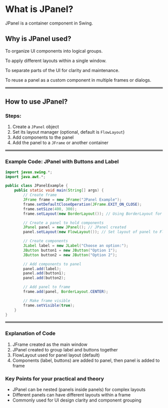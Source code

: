 # What is JPanel?
JPanel is a container component in Swing.

## Why is JPanel used?
To organize UI components into logical groups.

To apply different layouts within a single window.

To separate parts of the UI for clarity and maintenance.

To reuse a panel as a custom component in multiple frames or dialogs.

<hr style="height: 5px; background-color: grey;">

## How to use JPanel?
### Steps:

1. Create a `JPanel` object
2. Set its layout manager (optional, default is `FlowLayout`)
3. Add components to the panel
4. Add the panel to a `JFrame` or another container

<hr style="height: 5px; background-color: grey;">


### Example Code: JPanel with Buttons and Label

```java
import javax.swing.*;
import java.awt.*;

public class JPanelExample {
    public static void main(String[] args) {
        // Create frame
        JFrame frame = new JFrame("JPanel Example");
        frame.setDefaultCloseOperation(JFrame.EXIT_ON_CLOSE);
        frame.setSize(400, 300);
        frame.setLayout(new BorderLayout()); // Using BorderLayout for frame

        // Create a panel to hold components
        JPanel panel = new JPanel(); // JPanel created
        panel.setLayout(new FlowLayout()); // Set layout of panel to FlowLayout

        // Create components
        JLabel label = new JLabel("Choose an option:");
        JButton button1 = new JButton("Option 1");
        JButton button2 = new JButton("Option 2");

        // Add components to panel
        panel.add(label);
        panel.add(button1);
        panel.add(button2);

        // Add panel to frame
        frame.add(panel, BorderLayout.CENTER);

        // Make frame visible
        frame.setVisible(true);
    }
}
```

<hr style="height: 5px; background-color: grey;">

### Explanation of Code
1. JFrame created as the main window
2. JPanel created to group label and buttons together
3. FlowLayout used for panel layout (default)
4. Components (label, buttons) are added to panel, then panel is added to frame


### Key Points for your practical and theory
* JPanel can be nested (panels inside panels) for complex layouts
* Different panels can have different layouts within a frame
* Commonly used for UI design clarity and component grouping